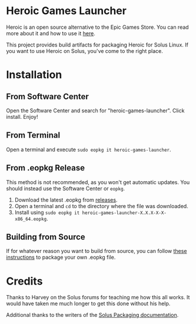# Heroic Games Launcher
Heroic is an open source alternative to the Epic Games Store. You can read more about it and how to use it [here](https://github.com/Heroic-Games-Launcher/HeroicGamesLauncher#readme).

This project provides build artifacts for packaging Heroic for Solus Linux. If you want to use Heroic on Solus, you've come to the right place. 

# Installation
## From Software Center
Open the Software Center and search for "heroic-games-launcher". Click install. Enjoy!

## From Terminal
Open a terminal and execute `sudo eopkg it heroic-games-launcher`.

## From .eopkg Release
This method is not recommended, as you won't get automatic updates. You should instead use the Software Center or `eopkg`.
1. Download the latest .eopkg from [releases](https://github.com/infinitymdm/heroic-games-solus/releases).
2. Open a terminal and `cd` to the directory where the file was downloaded.
3. Install using `sudo eopkg it heroic-games-launcher-X.X.X-X-X-x86_64.eopkg`. 

## Building from Source
If for whatever reason you want to build from source, you can follow [these instructions](https://getsol.us/articles/packaging/building-a-package/en/) to package your own .eopkg file. 

# Credits
Thanks to Harvey on the Solus forums for teaching me how this all works. It would have taken me much longer to get this done without his help.

Additional thanks to the writers of the [Solus Packaging documentation](https://getsol.us/articles/packaging/).
